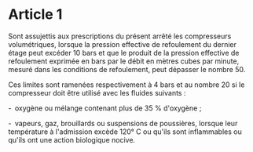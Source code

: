 # Article 1

Sont assujettis aux prescriptions du présent arrêté les compresseurs volumétriques, lorsque la pression effective de refoulement du dernier étage peut excéder 10 bars et que le produit de la pression effective de refoulement exprimée en bars par le débit en mètres cubes par minute, mesuré dans les conditions de refoulement, peut dépasser le nombre 50.

Ces limites sont ramenées respectivement à 4 bars et au nombre 20 si le compresseur doit être utilisé avec les fluides suivants :

- oxygène ou mélange contenant plus de 35 % d'oxygène ;

- vapeurs, gaz, brouillards ou suspensions de poussières, lorsque leur température à l'admission excède 120° C ou qu'ils sont inflammables ou qu'ils ont une action biologique nocive.
